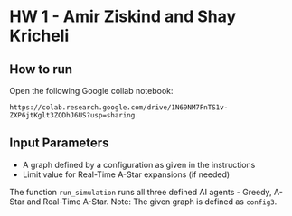# HW 1 - Amir Ziskind and Shay Kricheli

## How to run
Open the following Google collab notebook: 
```
https://colab.research.google.com/drive/1N69NM7FnTS1v-ZXP6jtKglt3ZQDhJ6US?usp=sharing
```

## Input Parameters
 * A graph defined by a configuration as given in the instructions
 * Limit value for Real-Time A-Star expansions (if needed)

The function `run_simulation` runs all three defined AI agents - Greedy, A-Star and Real-Time A-Star.
Note: The given graph is defined as `config3`.